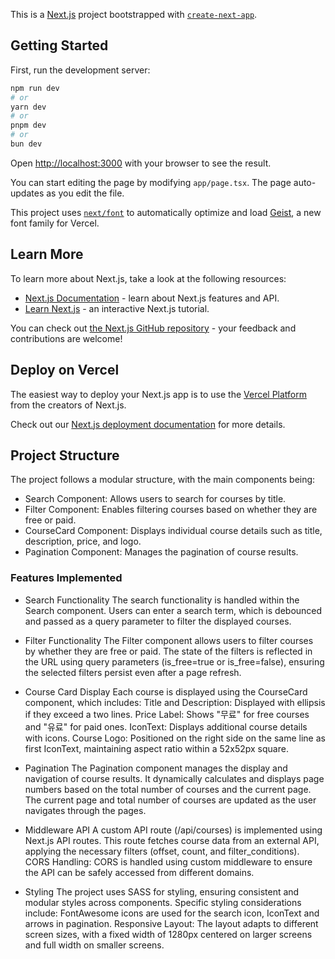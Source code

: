 This is a [Next.js](https://nextjs.org) project bootstrapped with [`create-next-app`](https://nextjs.org/docs/app/api-reference/cli/create-next-app).

## Getting Started

First, run the development server:

```bash
npm run dev
# or
yarn dev
# or
pnpm dev
# or
bun dev
```

Open [http://localhost:3000](http://localhost:3000) with your browser to see the result.

You can start editing the page by modifying `app/page.tsx`. The page auto-updates as you edit the file.

This project uses [`next/font`](https://nextjs.org/docs/app/building-your-application/optimizing/fonts) to automatically optimize and load [Geist](https://vercel.com/font), a new font family for Vercel.

## Learn More

To learn more about Next.js, take a look at the following resources:

- [Next.js Documentation](https://nextjs.org/docs) - learn about Next.js features and API.
- [Learn Next.js](https://nextjs.org/learn) - an interactive Next.js tutorial.

You can check out [the Next.js GitHub repository](https://github.com/vercel/next.js) - your feedback and contributions are welcome!

## Deploy on Vercel

The easiest way to deploy your Next.js app is to use the [Vercel Platform](https://vercel.com/new?utm_medium=default-template&filter=next.js&utm_source=create-next-app&utm_campaign=create-next-app-readme) from the creators of Next.js.

Check out our [Next.js deployment documentation](https://nextjs.org/docs/app/building-your-application/deploying) for more details.

## Project Structure

The project follows a modular structure, with the main components being:

- Search Component: Allows users to search for courses by title.
- Filter Component: Enables filtering courses based on whether they are free or paid.
- CourseCard Component: Displays individual course details such as title, description, price, and logo.
- Pagination Component: Manages the pagination of course results.


### Features Implemented
- Search Functionality
The search functionality is handled within the Search component. Users can enter a search term, which is debounced and passed as a query parameter to filter the displayed courses.

- Filter Functionality
The Filter component allows users to filter courses by whether they are free or paid. The state of the filters is reflected in the URL using query parameters (is_free=true or is_free=false), ensuring the selected filters persist even after a page refresh.

- Course Card Display
Each course is displayed using the CourseCard component, which includes:
Title and Description: Displayed with ellipsis if they exceed a two lines.
Price Label: Shows "무료" for free courses and "유료" for paid ones.
IconText: Displays additional course details with icons.
Course Logo: Positioned on the right side on the same line as first IconText, maintaining aspect ratio within a 52x52px square.

- Pagination
The Pagination component manages the display and navigation of course results. It dynamically calculates and displays page numbers based on the total number of courses and the current page. The current page and total number of courses are updated as the user navigates through the pages.

- Middleware API
A custom API route (/api/courses) is implemented using Next.js API routes. This route fetches course data from an external API, applying the necessary filters (offset, count, and filter_conditions).
CORS Handling: CORS is handled using custom middleware to ensure the API can be safely accessed from different domains.

- Styling
The project uses SASS for styling, ensuring consistent and modular styles across components.
Specific styling considerations include:
FontAwesome icons are used for the search icon, IconText and arrows in pagination. 
Responsive Layout: The layout adapts to different screen sizes, with a fixed width of 1280px centered on larger screens and full width on smaller screens.